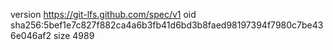 version https://git-lfs.github.com/spec/v1
oid sha256:5bef1e7c827f882ca4a6b3fb41d6bd3b8faed98197394f7980c7be436e046af2
size 4989
